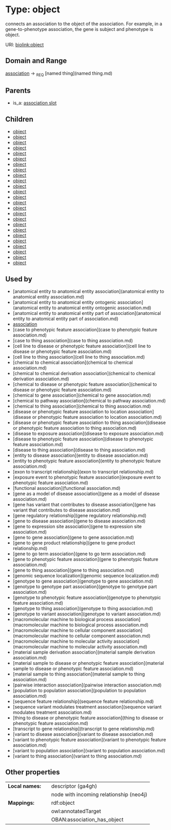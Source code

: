 
# Type: object


connects an association to the object of the association. For example, in a gene-to-phenotype association, the gene is subject and phenotype is object.

URI: [biolink:object](https://w3id.org/biolink/vocab/object)


## Domain and Range

[association](association.md) ->  <sub>REQ</sub> [named thing](named thing.md)

## Parents

 *  is_a: [association slot](association_slot.md)

## Children

 *  [object](anatomical_entity_to_anatomical_entity_association_object.md)
 *  [object](chemical_to_chemical_association_object.md)
 *  [object](chemical_to_disease_or_phenotypic_feature_association_object.md)
 *  [object](chemical_to_gene_association_object.md)
 *  [object](chemical_to_pathway_association_object.md)
 *  [object](disease_or_phenotypic_feature_association_to_location_association_object.md)
 *  [object](disease_to_exposure_association_object.md)
 *  [object](entity_to_disease_association_object.md)
 *  [object](entity_to_phenotypic_feature_association_object.md)
 *  [object](functional_association_object.md)
 *  [object](gene_regulatory_relationship_object.md)
 *  [object](gene_to_expression_site_association_object.md)
 *  [object](gene_to_gene_association_object.md)
 *  [object](genomic_sequence_localization_object.md)
 *  [object](genotype_to_gene_association_object.md)
 *  [object](genotype_to_genotype_part_association_object.md)
 *  [object](genotype_to_variant_association_object.md)
 *  [object](material_sample_derivation_association_object.md)
 *  [object](pairwise_interaction_association_object.md)
 *  [object](population_to_population_association_object.md)
 *  [object](sequence_feature_relationship_object.md)
 *  [object](sequence_variant_modulates_treatment_association_object.md)
 *  [object](thing_to_disease_or_phenotypic_feature_association_object.md)
 *  [object](variant_to_disease_association_object.md)
 *  [object](variant_to_population_association_object.md)

## Used by

 * [anatomical entity to anatomical entity association](anatomical entity to anatomical entity association.md)
 * [anatomical entity to anatomical entity ontogenic association](anatomical entity to anatomical entity ontogenic association.md)
 * [anatomical entity to anatomical entity part of association](anatomical entity to anatomical entity part of association.md)
 * [association](association.md)
 * [case to phenotypic feature association](case to phenotypic feature association.md)
 * [case to thing association](case to thing association.md)
 * [cell line to disease or phenotypic feature association](cell line to disease or phenotypic feature association.md)
 * [cell line to thing association](cell line to thing association.md)
 * [chemical to chemical association](chemical to chemical association.md)
 * [chemical to chemical derivation association](chemical to chemical derivation association.md)
 * [chemical to disease or phenotypic feature association](chemical to disease or phenotypic feature association.md)
 * [chemical to gene association](chemical to gene association.md)
 * [chemical to pathway association](chemical to pathway association.md)
 * [chemical to thing association](chemical to thing association.md)
 * [disease or phenotypic feature association to location association](disease or phenotypic feature association to location association.md)
 * [disease or phenotypic feature association to thing association](disease or phenotypic feature association to thing association.md)
 * [disease to exposure association](disease to exposure association.md)
 * [disease to phenotypic feature association](disease to phenotypic feature association.md)
 * [disease to thing association](disease to thing association.md)
 * [entity to disease association](entity to disease association.md)
 * [entity to phenotypic feature association](entity to phenotypic feature association.md)
 * [exon to transcript relationship](exon to transcript relationship.md)
 * [exposure event to phenotypic feature association](exposure event to phenotypic feature association.md)
 * [functional association](functional association.md)
 * [gene as a model of disease association](gene as a model of disease association.md)
 * [gene has variant that contributes to disease association](gene has variant that contributes to disease association.md)
 * [gene regulatory relationship](gene regulatory relationship.md)
 * [gene to disease association](gene to disease association.md)
 * [gene to expression site association](gene to expression site association.md)
 * [gene to gene association](gene to gene association.md)
 * [gene to gene product relationship](gene to gene product relationship.md)
 * [gene to go term association](gene to go term association.md)
 * [gene to phenotypic feature association](gene to phenotypic feature association.md)
 * [gene to thing association](gene to thing association.md)
 * [genomic sequence localization](genomic sequence localization.md)
 * [genotype to gene association](genotype to gene association.md)
 * [genotype to genotype part association](genotype to genotype part association.md)
 * [genotype to phenotypic feature association](genotype to phenotypic feature association.md)
 * [genotype to thing association](genotype to thing association.md)
 * [genotype to variant association](genotype to variant association.md)
 * [macromolecular machine to biological process association](macromolecular machine to biological process association.md)
 * [macromolecular machine to cellular component association](macromolecular machine to cellular component association.md)
 * [macromolecular machine to molecular activity association](macromolecular machine to molecular activity association.md)
 * [material sample derivation association](material sample derivation association.md)
 * [material sample to disease or phenotypic feature association](material sample to disease or phenotypic feature association.md)
 * [material sample to thing association](material sample to thing association.md)
 * [pairwise interaction association](pairwise interaction association.md)
 * [population to population association](population to population association.md)
 * [sequence feature relationship](sequence feature relationship.md)
 * [sequence variant modulates treatment association](sequence variant modulates treatment association.md)
 * [thing to disease or phenotypic feature association](thing to disease or phenotypic feature association.md)
 * [transcript to gene relationship](transcript to gene relationship.md)
 * [variant to disease association](variant to disease association.md)
 * [variant to phenotypic feature association](variant to phenotypic feature association.md)
 * [variant to population association](variant to population association.md)
 * [variant to thing association](variant to thing association.md)

## Other properties

|  |  |  |
| --- | --- | --- |
| **Local names:** | | descriptor (ga4gh) |
|  | | node with incoming relationship (neo4j) |
| **Mappings:** | | rdf:object |
|  | | owl:annotatedTarget |
|  | | OBAN:association_has_object |

